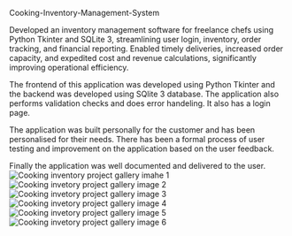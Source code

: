 Cooking-Inventory-Management-System

Developed an inventory management software for freelance chefs using Python Tkinter and SQLite 3, streamlining user login, inventory, order tracking, and financial reporting.
Enabled timely deliveries, increased order capacity, and expedited cost and revenue calculations, significantly improving operational efficiency.

The frontend of this application was developed using Python Tkinter and the backend was developed using SQlite 3 database.
The application also performs validation checks and does error handeling.
It also has a login page.

The application was built personally for the customer and has been personalised for their needs.
There has been a formal process of user testing and improvement on the application based on the user feedback.

Finally the application was well documented and delivered to the user.
![Cooking inventory project gallery imahe 1](https://github.com/user-attachments/assets/57ca1944-9962-4e4b-8ebc-a2e90b1a3c0e)
![Cooking invetory project gallery image 2](https://github.com/user-attachments/assets/43563e5a-24a6-43a2-b6b8-77aaa4e1d753)
![Cooking invetory project gallery image 3](https://github.com/user-attachments/assets/e6d2523a-bc7e-48a3-be58-a8876acf5565)
![Cooking invetory project gallery image 4](https://github.com/user-attachments/assets/1b7af688-d7aa-4e9e-a3dd-725007333a5a)
![Cooking invetory project gallery image 5](https://github.com/user-attachments/assets/6c46d78f-9c52-4140-a963-5ca4a4798d82)
![Cooking invetory project gallery image 6](https://github.com/user-attachments/assets/47bde45d-0e5f-4c9d-beb1-abe26ae00995)
